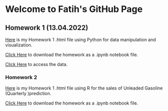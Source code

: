 # Welcome to Fatih's GitHub Page

## Homework 1 (13.04.2022)

  [Here](Files\Homework1\Homework1.html) is my Homework 1 .html file using Python for data manipulation and visualization.
  
  [Click Here](Files\Homework1\Homework1.ipynb) to download the homework as a .ipynb notebook file.
  
  [Click Here](Files\Homework1\Data.zip) to access the data.
    
### Homework 2
  [Here](Files\Homework2\Homework2.html) is my Homework 1 .html file using R for the sales of Unleaded Gasoline (Quarterly )prediction.
  
  [Click Here](Files\Homework2\Homework2.ipynb) to download the homework as a .ipynb notebook file.
